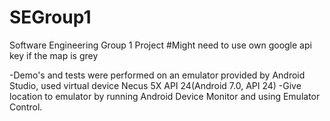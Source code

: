 # SEGroup1
Software Engineering Group 1 Project
#Might need to use own google api key if the map is grey

-Demo's and tests were performed on an emulator provided by Android Studio, used virtual device Necus 5X API 24(Android 7.0, API 24)
-Give location to emulator by running Android Device Monitor and using Emulator Control.

